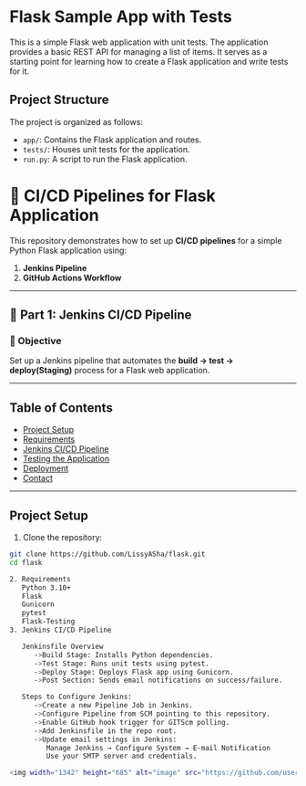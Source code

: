 # Flask Sample App with Tests

This is a simple Flask web application with unit tests. The application provides a basic REST API for managing a list of items. It serves as a starting point for learning how to create a Flask application and write tests for it.

## Project Structure

The project is organized as follows:

- `app/`: Contains the Flask application and routes.
- `tests/`: Houses unit tests for the application.
- `run.py`: A script to run the Flask application.

# 🚀 CI/CD Pipelines for Flask Application

This repository demonstrates how to set up **CI/CD pipelines** for a simple Python Flask application using:

1. **Jenkins Pipeline**
2. **GitHub Actions Workflow**

---

## 📌 Part 1: Jenkins CI/CD Pipeline

### 🎯 Objective
Set up a Jenkins pipeline that automates the **build → test → deploy(Staging)** process for a Flask web application.

---
## Table of Contents

- [Project Setup](#project-setup)
- [Requirements](#requirements)
- [Jenkins CI/CD Pipeline](#jenkins-cicd-pipeline)
- [Testing the Application](#testing-the-application)
- [Deployment](#deployment)
- [Contact](#contact)

---

## Project Setup

1. Clone the repository:

```bash
git clone https://github.com/LissyASha/flask.git
cd flask

2. Requirements
   Python 3.10+
   Flask
   Gunicorn
   pytest
   Flask-Testing
3. Jenkins CI/CD Pipeline

   Jenkinsfile Overview
      ->Build Stage: Installs Python dependencies.
      ->Test Stage: Runs unit tests using pytest.
      ->Deploy Stage: Deploys Flask app using Gunicorn.
      ->Post Section: Sends email notifications on success/failure.

   Steps to Configure Jenkins:
      ->Create a new Pipeline Job in Jenkins.
      ->Configure Pipeline from SCM pointing to this repository.
      ->Enable GitHub hook trigger for GITScm polling.
      ->Add Jenkinsfile in the repo root.
      ->Update email settings in Jenkins:
         Manage Jenkins → Configure System → E-mail Notification
         Use your SMTP server and credentials.

<img width="1342" height="685" alt="image" src="https://github.com/user-attachments/assets/cf7cb9e9-bcb0-4b8b-84ed-9aad94fe0d55" />
